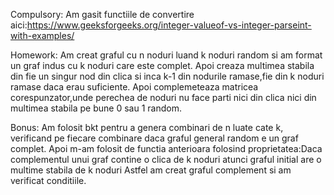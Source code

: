 Compulsory:
  Am gasit functiile de convertire aici:https://www.geeksforgeeks.org/integer-valueof-vs-integer-parseint-with-examples/

Homework:
  Am creat graful cu n noduri luand k noduri random si am format un graf indus cu k noduri care este complet.
  Apoi creaza multimea stabila din fie un singur nod din clica si inca k-1 din nodurile ramase,fie din k noduri ramase daca erau suficiente.
  Apoi complemeteaza matricea corespunzator,unde perechea de noduri nu face parti nici din clica nici din multimea stabila pe bune  0 sau 1 random.
  
Bonus:
Am folosit bkt pentru a genera combinari de n luate cate k, verificand pe fiecare combinare daca graful general random e un graf complet.
Apoi m-am folosit de functia anterioara folosind proprietatea:Daca complementul unui graf contine o clica de k noduri atunci graful initial are o multime stabila de k noduri
Astfel am creat graful complement si am verificat conditiile.
